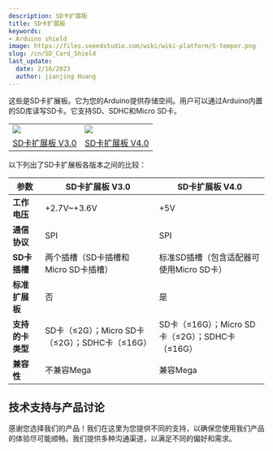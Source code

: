 ```yaml
---
description: SD卡扩展板
title: SD卡扩展板
keywords:
- Arduino shield
image: https://files.seeedstudio.com/wiki/wiki-platform/S-tempor.png
slug: /cn/SD_Card_Shield
last_update:
  date: 2/16/2023
  author: jianjing Huang
---
```


<!-- ---
name:  SD Card Shield
category: Discontinued
bzurl:
oldwikiname: SD_Card_Shield
prodimagename:
bzprodimageurl:
surveyurl: https://www.research.net/r/SD_Card_Shield
sku:
tags:
--- -->

这些是SD卡扩展板。它为您的Arduino提供存储空间。用户可以通过Arduino内置的SD库读写SD卡。它支持SD、SDHC和Micro SD卡。

| | |
|---|---|
|![](https://files.seeedstudio.com/wiki/SD_Card_Shield/img/Sdcardshield_01.jpg) |![](https://files.seeedstudio.com/wiki/SD_Card_Shield/img/Sdcardshield_01.jpg)|
|[SD卡扩展板 V3.0](https://seeeddoc.github.io/SD_Card_Shield_V3.0/) |[SD卡扩展板 V4.0](https://seeeddoc.github.io/SD_Card_shield_V4.0/) |

以下列出了SD卡扩展板各版本之间的比较：

| 参数 | SD卡扩展板 V3.0 | SD卡扩展板 V4.0 |
|-----------|-------------------|-------------------|
| **工作电压** | +2.7V~+3.6V | +5V |
| **通信协议** | SPI | SPI |
| **SD卡插槽** | 两个插槽（SD卡插槽和Micro SD卡插槽） | 标准SD插槽（包含适配器可使用Micro SD卡） |
| **标准扩展板** | 否 | 是 |
| **支持的卡类型** | SD卡（≤2G）；Micro SD卡（≤2G）；SDHC卡（≤16G） | SD卡（≤16G）；Micro SD卡（≤2G）；SDHC卡（≤16G） |
| **兼容性** | 不兼容Mega | 兼容Mega |

## 技术支持与产品讨论

感谢您选择我们的产品！我们在这里为您提供不同的支持，以确保您使用我们产品的体验尽可能顺畅。我们提供多种沟通渠道，以满足不同的偏好和需求。

<div class="button_tech_support_container">
<a href="https://forum.seeedstudio.com/" class="button_forum"></a> 
<a href="https://www.seeedstudio.com/contacts" class="button_email"></a>
</div>

<div class="button_tech_support_container">
<a href="https://discord.gg/eWkprNDMU7" class="button_discord"></a> 
<a href="https://github.com/Seeed-Studio/wiki-documents/discussions/69" class="button_discussion"></a>
</div>